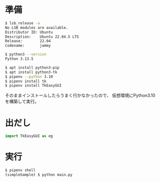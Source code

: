 # 準備

```bash
$ lsb_release -a
No LSB modules are available.
Distributor ID: Ubuntu
Description:    Ubuntu 22.04.5 LTS
Release:        22.04
Codename:       jammy

$ python3 --version
Python 3.13.5

$ apt install python3-pip
$ apt install python3-tk
$ pipenv --python 3.10
$ pipenv install tk
$ pipenv install TkEasyGUI
```

そのままインストールしたらうまく行かなかったので、
仮想環境にPython3.10を構築して実行。


# 出だし

```python
import TkEasyGUI as eg
```


# 実行

```bash
$ pipenv shell
(simpleSample) $ python main.py

```

